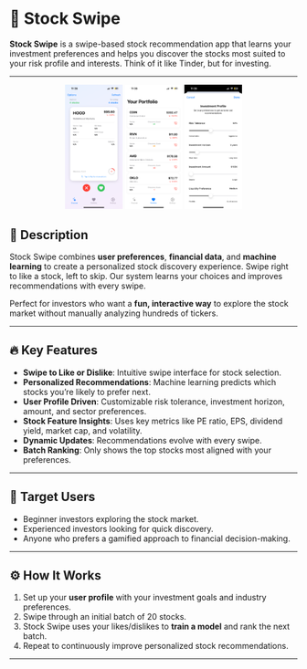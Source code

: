 # 📱 Stock Swipe

**Stock Swipe** is a swipe-based stock recommendation app that learns your investment preferences and helps you discover the stocks most suited to your risk profile and interests. Think of it like Tinder, but for investing.

---

<p align="center">
  <img src="Ivy/image0.png" alt="Screenshot 1" width="20%" />
  <img src="Ivy/image1.png" alt="Screenshot 2" width="20%" />
  <img src="Ivy/image2.png" alt="Screenshot 3" width="20%" />
</p>


## 🌟 Description

Stock Swipe combines **user preferences**, **financial data**, and **machine learning** to create a personalized stock discovery experience. Swipe right to like a stock, left to skip. Our system learns your choices and improves recommendations with every swipe.

Perfect for investors who want a **fun, interactive way** to explore the stock market without manually analyzing hundreds of tickers.

---

## 🔥 Key Features

- **Swipe to Like or Dislike**: Intuitive swipe interface for stock selection.
- **Personalized Recommendations**: Machine learning predicts which stocks you’re likely to prefer next.
- **User Profile Driven**: Customizable risk tolerance, investment horizon, amount, and sector preferences.
- **Stock Feature Insights**: Uses key metrics like PE ratio, EPS, dividend yield, market cap, and volatility.
- **Dynamic Updates**: Recommendations evolve with every swipe.
- **Batch Ranking**: Only shows the top stocks most aligned with your preferences.

---

## 🎯 Target Users

- Beginner investors exploring the stock market.
- Experienced investors looking for quick discovery.
- Anyone who prefers a gamified approach to financial decision-making.

---

## ⚙️ How It Works

1. Set up your **user profile** with your investment goals and industry preferences.
2. Swipe through an initial batch of 20 stocks.
3. Stock Swipe uses your likes/dislikes to **train a model** and rank the next batch.
4. Repeat to continuously improve personalized stock recommendations.

---
